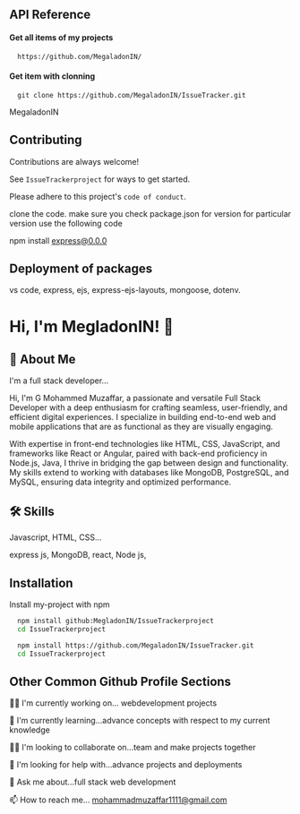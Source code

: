 
## API Reference

#### Get all items of my projects

```http
  https://github.com/MegaladonIN/
```

#### Get item with clonning 

```http
  git clone https://github.com/MegaladonIN/IssueTracker.git
```



MegaladonIN


## Contributing

Contributions are always welcome!

See `IssueTrackerproject` for ways to get started.

Please adhere to this project's `code of conduct`.

clone the code. make sure you check package.json
for version for particular version use the following code

npm install express@0.0.0


## Deployment of packages
vs code,
express,
ejs,
express-ejs-layouts,
mongoose,
dotenv.



# Hi, I'm MegladonIN! 👋


## 🚀 About Me
I'm a full stack developer...

Hi, I'm G Mohammed Muzaffar, a passionate and versatile Full Stack Developer with a deep enthusiasm for crafting seamless, user-friendly, and efficient digital experiences. I specialize in building end-to-end web and mobile applications that are as functional as they are visually engaging.

With expertise in front-end technologies like HTML, CSS, JavaScript, and frameworks like React or Angular, paired with back-end proficiency in Node.js, Java, I thrive in bridging the gap between design and functionality. My skills extend to working with databases like MongoDB, PostgreSQL, and MySQL, ensuring data integrity and optimized performance.
## 🛠 Skills
Javascript, HTML, CSS...

express js, MongoDB, react, Node js, 
## Installation

Install my-project with npm

```bash
  npm install github:MegladonIN/IssueTrackerproject
  cd IssueTrackerproject
```
```bash
  npm install https://github.com/MegaladonIN/IssueTracker.git
  cd IssueTrackerproject
```
    
## Other Common Github Profile Sections
👩‍💻 I'm currently working on...
webdevelopment projects

🧠 I'm currently learning...advance concepts with respect to my current knowledge

👯‍♀️ I'm looking to collaborate on...team and make projects together

🤔 I'm looking for help with...advance projects and deployments

💬 Ask me about...full stack web development

📫 How to reach me... mohammadmuzaffar1111@gmail.com



